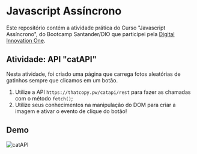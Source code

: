 # Javascript Assíncrono

Este repositório contém a atividade prática do Curso "Javascript Assíncrono", do Bootcamp Santander/DIO que participei pela [Digital Innovation One](https://digitalinnovation.one/).

## Atividade: API "catAPI"

Nesta atividade, foi criado uma página que carrega fotos aleatórias de gatinhos sempre que clicamos em um botão.

1. Utilize a API `https://thatcopy.pw/catapi/rest` para fazer as chamadas com o método `fetch()`;
2. Utilize seus conhecimentos na manipulação do DOM para criar a imagem e ativar o evento de clique do botão!

## Demo

![catAPI](./api-cats.gif)
